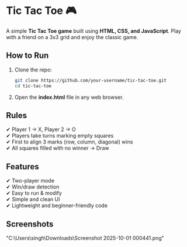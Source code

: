 # Tic Tac Toe 🎮

A simple **Tic Tac Toe game** built using **HTML, CSS, and JavaScript**. Play with a friend on a 3x3 grid and enjoy the classic game.

## How to Run
1. Clone the repo:
   ```bash
   git clone https://github.com/your-username/tic-tac-toe.git
   cd tic-tac-toe

2. Open the **index.html** file in any web browser.
   
## Rules
✔ Player 1 → X, Player 2 → O  
✔ Players take turns marking empty squares  
✔ First to align 3 marks (row, column, diagonal) wins  
✔ All squares filled with no winner → Draw  

## Features
✔ Two-player mode  
✔ Win/draw detection  
✔ Easy to run & modify  
✔ Simple and clean UI  
✔ Lightweight and beginner-friendly code  

## Screenshots
"C:\Users\singh\Downloads\Screenshot 2025-10-01 000441.png"

